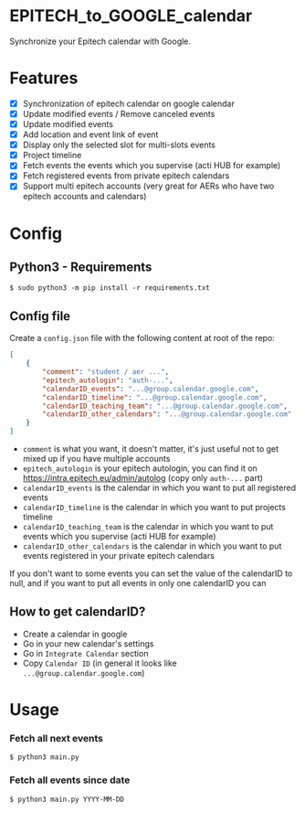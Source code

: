 # EPITECH_to_GOOGLE_calendar

Synchronize your Epitech calendar with Google.

# Features

  - [x] Synchronization of epitech calendar on google calendar
  - [x] Update modified events / Remove canceled events
  - [x] Update modified events
  - [x] Add location and event link of event
  - [x] Display only the selected slot for multi-slots events
  - [x] Project timeline
  - [x] Fetch events the events which you supervise (acti HUB for example)
  - [x] Fetch registered events from private epitech calendars
  - [x] Support multi epitech accounts (very great for AERs who have two epitech accounts and calendars)

# Config

## Python3 - Requirements

```
$ sudo python3 -m pip install -r requirements.txt
```

## Config file

Create a `config.json` file with the following content at root of the repo:

```json
[
    {
        "comment": "student / aer ...",
        "epitech_autologin": "auth-...",
        "calendarID_events": "...@group.calendar.google.com",
        "calendarID_timeline": "...@group.calendar.google.com",
        "calendarID_teaching_team": "...@group.calendar.google.com",
        "calendarID_other_calendars": "...@group.calendar.google.com"
    }
]
```

 - `comment` is what you want, it doesn't matter, it's just useful not to get mixed up if you have multiple accounts
 - `epitech_autologin` is your epitech autologin, you can find it on https://intra.epitech.eu/admin/autolog (copy only `auth-...` part)
 - `calendarID_events` is the calendar in which you want to put all registered events
 - `calendarID_timeline` is the calendar in which you want to put projects timeline
 - `calendarID_teaching_team` is the calendar in which you want to put events which you supervise (acti HUB for example)
 - `calendarID_other_calendars` is the calendar in which you want to put events registered in your private epitech calendars

If you don't want to some events you can set the value of the calendarID to null, and if you want to put all events in only one calendarID you can

## How to get calendarID?

 - Create a calendar in google
 - Go in your new calendar's settings
 - Go in `Integrate Calendar` section
 - Copy `Calendar ID` (in general it looks like `...@group.calendar.google.com`)

# Usage

### Fetch all next events

```
$ python3 main.py
```

### Fetch all events since date

```
$ python3 main.py YYYY-MM-DD
```